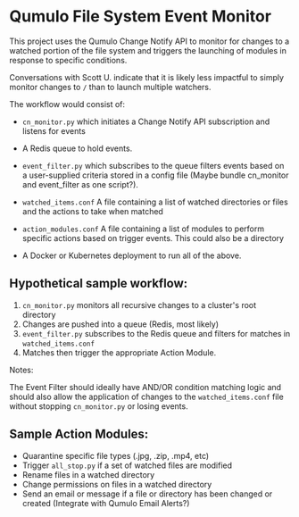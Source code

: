 # Qumulo File System Event Monitor

This project uses the Qumulo Change Notify API to monitor for changes to a watched portion of the file system and triggers the launching of modules in response to specific conditions.

Conversations with Scott U. indicate that it is likely less impactful to simply monitor changes to `/` than to launch multiple watchers.

The workflow would consist of:

- `cn_monitor.py` which initiates a Change Notify API subscription and listens for events

- A Redis queue to hold events. 

- `event_filter.py` which subscribes to the queue filters events based on a user-supplied criteria stored in a config file (Maybe bundle cn_monitor and event_filter as one script?).  

- `watched_items.conf`  A file containing a list of watched directories or files and the actions to take when matched

- `action_modules.conf` A file containing a list of modules to perform specific actions based on trigger events.  This could also be a directory

- A Docker or Kubernetes deployment to run all of the above.

## Hypothetical sample workflow:

1. `cn_monitor.py` monitors all recursive changes to a cluster's root directory
2. Changes are pushed into a queue (Redis, most likely)
3. `event_filter.py` subscribes to the Redis queue and filters for matches in `watched_items.conf`
4. Matches then trigger the appropriate Action Module.

Notes:

The Event Filter should ideally have AND/OR condition matching logic and should also allow the application of changes to the `watched_items.conf` file without stopping `cn_monitor.py` or losing events.

## Sample Action Modules:

- Quarantine specific file types (.jpg, .zip, .mp4, etc)
- Trigger `all_stop.py` if a set of watched files are modified
- Rename files in a watched directory
- Change permissions on files in a watched directory
- Send an email or message if a file or directory has been changed or created (Integrate with Qumulo Email Alerts?)

